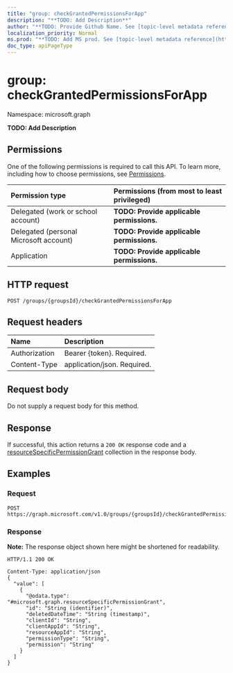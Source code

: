 ```yaml
---
title: "group: checkGrantedPermissionsForApp"
description: "**TODO: Add Description**"
author: "**TODO: Provide Github Name. See [topic-level metadata reference](https://msgo.azurewebsites.net/add/document/guidelines/metadata.html#topic-level-metadata)**"
localization_priority: Normal
ms.prod: "**TODO: Add MS prod. See [topic-level metadata reference](https://msgo.azurewebsites.net/add/document/guidelines/metadata.html#topic-level-metadata)**"
doc_type: apiPageType
---
```


# group: checkGrantedPermissionsForApp
Namespace: microsoft.graph

**TODO: Add Description**

## Permissions
One of the following permissions is required to call this API. To learn more, including how to choose permissions, see [Permissions](/graph/permissions-reference).

|Permission type|Permissions (from most to least privileged)|
|:---|:---|
|Delegated (work or school account)|**TODO: Provide applicable permissions.**|
|Delegated (personal Microsoft account)|**TODO: Provide applicable permissions.**|
|Application|**TODO: Provide applicable permissions.**|

## HTTP request

<!-- {
  "blockType": "ignored"
}
-->
``` http
POST /groups/{groupsId}/checkGrantedPermissionsForApp
```

## Request headers
|Name|Description|
|:---|:---|
|Authorization|Bearer {token}. Required.|
|Content-Type|application/json. Required.|

## Request body
Do not supply a request body for this method.

## Response

If successful, this action returns a `200 OK` response code and a [resourceSpecificPermissionGrant](../resources/resourcespecificpermissiongrant.md) collection in the response body.

## Examples

### Request
<!-- {
  "blockType": "request",
  "name": "group_checkgrantedpermissionsforapp"
}
-->
``` http
POST https://graph.microsoft.com/v1.0/groups/{groupsId}/checkGrantedPermissionsForApp
```


### Response
**Note:** The response object shown here might be shortened for readability.
<!-- {
  "blockType": "response",
  "truncated": true,
  "@odata.type": "Collection(microsoft.graph.resourceSpecificPermissionGrant)"
}
-->
``` http
HTTP/1.1 200 OK

Content-Type: application/json
{
  "value": [
    {
      "@odata.type": "#microsoft.graph.resourceSpecificPermissionGrant",
      "id": "String (identifier)",
      "deletedDateTime": "String (timestamp)",
      "clientId": "String",
      "clientAppId": "String",
      "resourceAppId": "String",
      "permissionType": "String",
      "permission": "String"
    }
  ]
}
```

